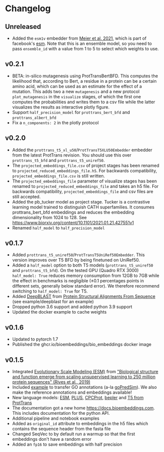 # Changelog

## Unreleased

 * Added the `esm1v` embedder from [Meier et al. 2021](https://www.biorxiv.org/content/10.1101/2021.07.09.450648v1), which is part of facebook's [esm](https://github.com/facebookresearch/esm). Note that this is an ensemble model, so you need to pass `ensemble_id` with a value from 1 to 5 to select which weights to use.

## v0.2.1

 * BETA: in-silico mutagenesis using ProtTransBertBFD. This computes the likelihood that, according to Bert, a residue in a protein can be a certain amino acid, which can be used as an estimate for the effect of a mutation. This adds two a new `mutagenesis` and a new protocol `plot_mutagenesis` in the `visualize` stages, of which the first one computes the probabilities and writes them to a csv file while the latter visualizes the results as interactive plotly figure.
 * Support `half_precision_model` for `prottrans_bert_bfd` and `prottrans_albert_bfd`
 * Fix a `n_components: 2` in the plotly protocol

## v0.2.0

 * Added the `prottrans_t5_xl_u50`/`ProtTransT5XLU50Embedder` embedder from the latest ProtTrans revision. You should use this over `prottrans_t5_bfd` and `prottrans_t5_uniref50`. 
 * The `projected_embeddings_file.csv` of project stages has been renamed to `projected_reduced_embeddings_file.h5`. For backwards compatibility, `projected_embeddings_file.csv` is still written.
 * The `projected_embeddings_file` parameter of visualize stages has been renamed to `projected_reduced_embeddings_file` and takes an h5 file. For backwards compatibility, `projected_embeddings_file` and csv files are still accepted.
 * Added the pb_tucker model as project stage. Tucker is a contrastive learning model trained to distinguish CATH superfamilies. It consumes prottrans_bert_bfd embeddings and reduces the embedding dimensionality from 1024 to 128. See https://www.biorxiv.org/content/10.1101/2021.01.21.427551v1
 * Renamed `half_model` to `half_precision_model`

## v0.1.7

 * Added `prottrans_t5_uniref50`/`ProtTransT5UniRef50Embedder`. This version improves over T5 BFD by being finetuned on UniRef50.
 * Added a `half_model` option to both T5 models (`prottrans_t5_uniref50` and `prottrans_t5_bfd`). On the tested GPU (Quadro RTX 3000) `half_model: True` reduces memory consumption
    from 12GB to 7GB while the effect in benchmarks is negligible (±0.1 percentages points in different sets,
    generally below standard error). We therefore recommend switching to `half_model: True` for T5.
 * Added [DeepBLAST](https://github.com/flatironinstitute/deepblast) from [Protein Structural Alignments From Sequence](https://www.biorxiv.org/content/10.1101/2020.11.03.365932v1) (see example/deepblast for an example)
 * Dropped python 3.6 support and added python 3.9 support
 * Updated the docker example to cache weights

## v0.1.6

 * Updated to pytorch 1.7
 * Published the ghcr.io/bioembeddings/bio_embeddings docker image

## v0.1.5

 * Integrated [Evolutionary Scale Modeling (ESM)](https://github.com/facebookresearch/esm) from ["Biological structure and function emerge from scaling unsupervised learning to 250 million protein sequences" (Rives et al., 2019)](https://www.biorxiv.org/content/10.1101/622803v3)
 * Included [example](examples/goPredSim) to transfer GO annotations (a-la [goPredSim](https://github.com/Rostlab/goPredSim)). We also make the reference annotations and embeddings available!
 * New language models: [ESM](https://github.com/facebookresearch/esm), [PLUS](https://github.com/mswzeus/PLUS/), [CPCProt](https://github.com/amyxlu/CPCProt), [bepler](https://github.com/tbepler/protein-sequence-embedding-iclr2019) and [T5 from ProtTrans](https://github.com/agemagician/ProtTrans)
 * The documentation got a new home <https://docs.bioembeddings.com>. This includes documentation for the python API.
 * Additional pipeline and notebook examples
 * Added as `original_id` attribute to embeddings in the h5 files which contains the sequence header from the fasta file
 * Changed SeqVec to by default run a warmup so that the first embeddings don't have a random error
 * Added an `fp16` to save embeddings with half precision